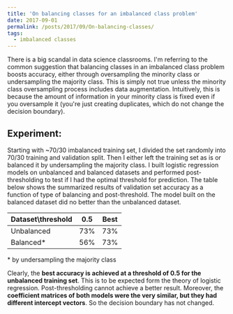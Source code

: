 ```yaml
---
title: 'On balancing classes for an imbalanced class problem'
date: 2017-09-01
permalink: /posts/2017/09/On-balancing-classes/
tags:
  - imbalanced classes
---
```


There is a big scandal in data science classrooms. I'm referring to the common suggestion that balancing classes in an imbalanced class problem boosts accuracy, either through oversampling the minority class or undersampling the majority class.
This is simply not true unless the minority class oversampling process includes data augmentation. Intuitively, this is because the amount of information in your minority class is fixed even if you oversample it (you're just creating duplicates, which do not change the decision boundary).

## Experiment: 
Starting with ~70/30 imbalanced training set, I divided the set randomly into 70/30 training and validation split. Then I either left the training set as is or balanced it by undersampling the majority class. I built logistic regression models on unbalanced and balanced datasets and performed post-thresholding to test if I had the optimal threshold for prediction.
The table below shows the summarized results of validation set accuracy as a function of type of balancing and post-threshold. The model built on the balanced dataset did no better than the unbalanced dataset.

Dataset\threshold | 0.5 | Best
--- | --- | ---
Unbalanced | 73% | 73% 
Balanced\* | 56%	| 73% 

\* by undersampling the majority class

Clearly, the **best accuracy is achieved at a threshold of 0.5 for the unbalanced training set**. This is to be expected form the theory of logistic regression. Post-thresholding cannot achieve a better result.
Moreover, the **coefficient matrices of both models were the very similar, but they had different intercept vectors**. So the decision boundary has not changed.